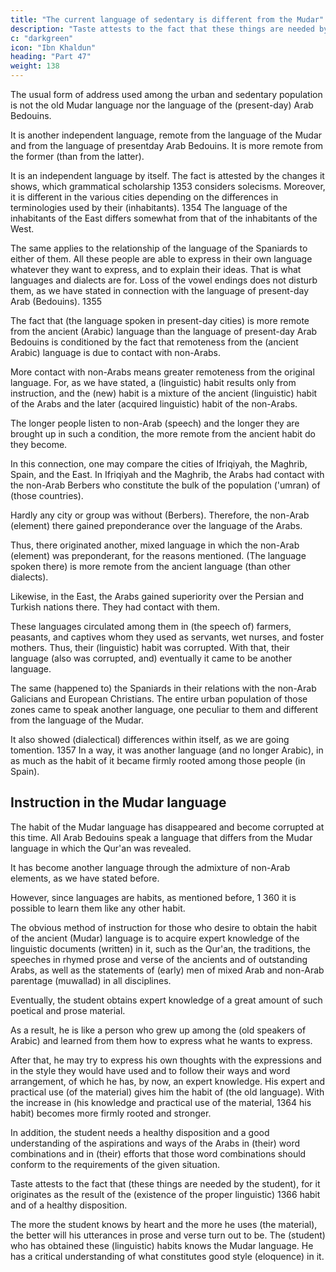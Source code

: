 ```yaml
---
title: "The current language of sedentary is different from the Mudar"
description: "Taste attests to the fact that these things are needed by the student. It originates as the result of the (existence of the proper linguistic) 1366 habit and of a healthy disposition"
c: "darkgreen"
icon: "Ibn Khaldun"
heading: "Part 47"
weight: 138
---
```



<!-- ## 47. The language of the sedentary and urban population is an independent language different from the language of the Mudar -->

The usual form of address used among the urban and sedentary population is not the old Mudar language nor the language of the (present-day) Arab Bedouins. 

It is another independent language, remote from the language of the Mudar and from the language of presentday Arab Bedouins. It is more remote from the former (than from the latter).

It is an independent language by itself. The fact is attested by the changes it shows, which grammatical scholarship 1353 considers solecisms. Moreover, it is different in the various cities depending on the differences in terminologies used by their (inhabitants). 1354 The language of the inhabitants of the East differs somewhat from that of the inhabitants of the West. 

The same applies to the relationship of the language of the Spaniards to either of them. All these people are able to express in their own language whatever they want to express, and to explain their ideas. That is what languages and dialects are for. Loss of the vowel endings does not disturb them, as we have stated in connection with the language of
present-day Arab (Bedouins). 1355

The fact that (the language spoken in present-day cities) is more remote from the ancient (Arabic) language than the language of present-day Arab Bedouins is conditioned by the fact that remoteness from the (ancient Arabic) language is due to contact with non-Arabs. 

More contact with non-Arabs means greater remoteness from the original language. For, as we have stated, a (linguistic) habit results only from instruction, and the (new) habit is a mixture of the ancient (linguistic) habit of
the Arabs and the later (acquired linguistic) habit of the non-Arabs. <!-- 1356  -->

The longer people listen to non-Arab (speech) and the longer they are brought up in such a
condition, the more remote from the ancient habit do they become.

In this connection, one may compare the cities of Ifriqiyah, the Maghrib, Spain, and the East. In Ifriqiyah and the Maghrib, the Arabs had contact with the non-Arab Berbers who constitute the bulk of the population ('umran) of (those countries). 

Hardly any city or group was without (Berbers). Therefore, the non-Arab (element) there gained preponderance over the language of the Arabs. 

Thus, there originated another, mixed language in which the non-Arab (element) was preponderant, for the reasons mentioned. (The language spoken there) is more remote from the ancient language (than other dialects).

Likewise, in the East, the Arabs gained superiority over the Persian and Turkish nations there. They had contact with them. 

These languages circulated among them in (the speech of) farmers, peasants, and captives whom they used as servants, wet nurses, and foster mothers. Thus, their (linguistic) habit was corrupted. With that, their language (also was corrupted, and) eventually it came to be another language.

The same (happened to) the Spaniards in their relations with the non-Arab Galicians and European Christians. The entire urban population of those zones came to speak another language, one peculiar to them and different from the language of the Mudar. 

It also showed (dialectical) differences within itself, as we are going tomention. 1357 In a way, it was another language (and no longer Arabic), in as much as the habit of it became firmly rooted among those people (in Spain).

## Instruction in the Mudar language

The habit of the Mudar language has disappeared and become corrupted at this time. All Arab Bedouins speak a language that differs from the Mudar language in which the Qur'an was revealed. 

It has become another language through the admixture of non-Arab elements, as we have stated before. <!-- 1359 -->

However, since languages are habits, as mentioned before, 1 360 it is possible
to learn them like any other habit. 

 <!-- 1361 /2 -->
The obvious method of instruction for those who desire to obtain the habit of the ancient (Mudar) language is to acquire expert knowledge of the linguistic documents (written) in it, such as the Qur'an, the traditions, the speeches in rhymed prose and verse of the ancients and of outstanding Arabs, as well as the statements of (early) men of mixed Arab and non-Arab parentage (muwallad) in all disciplines. 

Eventually, the student obtains expert knowledge of a great amount of such poetical and prose material. 

As a result, he is like a person who grew up among the (old speakers of Arabic) and learned from
them how to express what he wants to express. 

<!-- 1363 -->

After that, he may try to express his own thoughts with the expressions and in the style they would have used and to follow their ways and word arrangement, of which he has, by now, an expert knowledge. His expert and practical use (of the material) gives him the habit of (the old language). With the increase in (his knowledge and practical use of the material, 1364 his habit) becomes more firmly rooted and stronger.

In addition, the student needs a healthy disposition and a good understanding of the aspirations and ways of the Arabs in (their) word combinations and in (their) efforts that those word combinations should conform to the requirements of the given situation. <!-- 1365  -->

Taste attests to the fact that (these things are needed by the student), for it originates as the result of the (existence of the proper linguistic) 1366 habit and of a healthy disposition. 

The more the student knows by heart and the more he uses (the material), the better will his utterances in prose and verse turn out to be. The (student) who has obtained these (linguistic) habits knows the Mudar language. He has a critical understanding of what constitutes good style (eloquence) in it.

<!-- This is how the (Mudar language) must be studied. God "guides whomever
He wants to guide." 1367
 -->